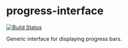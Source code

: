 # progress-interface

[![Build Status](https://github.com/jlumpe/progress-interface/actions/workflows/ci.yml/badge.svg)](https://github.com/jlumpe/progress-interface/actions/workflows/ci.yml)

Generic interface for displaying progress bars.
